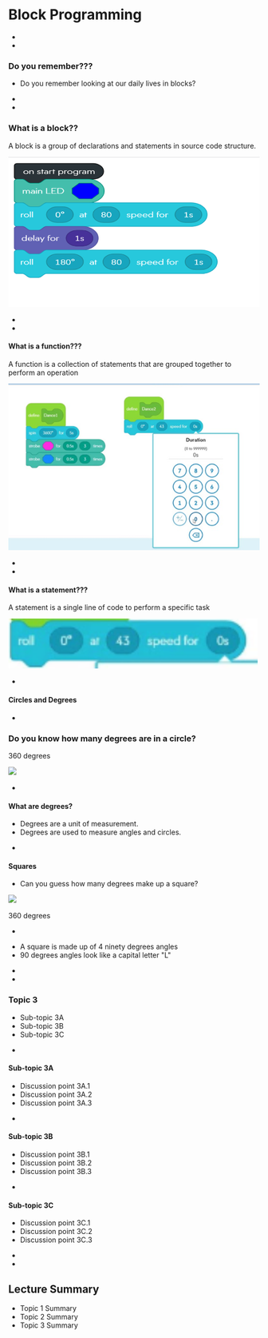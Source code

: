 # Block Programming





-
-

### Do you remember???
* Do you remember looking at our daily lives in blocks?

-
-

### What is a block??
<p fragment="fade-in"> A block is a group of declarations and statements in source code structure.</p>

<img src="img/sphero-block-code.png" height="300px">

-
-

#### What is a function???
<p fragment="fade-in"> A function is a collection of statements that are grouped together to perform an operation</p>

<img src="img/sphero-function.png">

-
-

#### What is a statement???
<p fragment="fade-in"> A statement is a single line of code to perform a specific task</p>

<img src="img/sphero-statement.png" height="100px">


-

#### Circles and Degrees


-
### Do you know how many degrees are in a circle?
<p fragment="fade-in"> 360 degrees </p>
<img src="https://lh3.googleusercontent.com/proxy/MGLeUdMHO3iJ9bRVno9eKX6Z6buoRXdPM3Cx0pvvoXx4F2j3p22TJMApZ1Bo54ydf-ABycdnEmMhfG9Pro8A9CnomZ40VI7DL0Lr">


-
#### What are degrees?
* Degrees are a unit of measurement.
* Degrees are used to measure angles and circles.


-
#### Squares
* Can you guess how many degrees make up a square?
<img src="https://i.ytimg.com/vi/rb8Y38eilRM/maxresdefault.jpg">
<p fragment="fade-in"> 360 degrees </p>


-
* A square is made up of 4 ninety degrees angles
* 90 degrees angles look like a capital letter "L"














-
-
### Topic 3
* Sub-topic 3A
* Sub-topic 3B
* Sub-topic 3C



-
#### Sub-topic 3A
* Discussion point 3A.1
* Discussion point 3A.2
* Discussion point 3A.3


-
#### Sub-topic 3B
* Discussion point 3B.1
* Discussion point 3B.2
* Discussion point 3B.3


-
#### Sub-topic 3C
* Discussion point 3C.1
* Discussion point 3C.2
* Discussion point 3C.3













-
-
## Lecture Summary
* Topic 1 Summary
* Topic 2 Summary
* Topic 3 Summary
